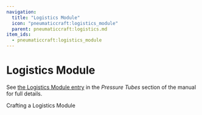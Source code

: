 ```yaml
---
navigation:
  title: "Logistics Module"
  icon: "pneumaticcraft:logistics_module"
  parent: pneumaticcraft:logistics.md
item_ids:
  - pneumaticcraft:logistics_module
---
```


# Logistics Module

See [the Logistics Module entry](../logistics_module.md) in the *Pressure Tubes* section of the manual for full details.

Crafting a Logistics Module

<Recipe id="pneumaticcraft:logistics_module" />

